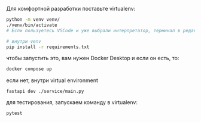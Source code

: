 Для комфортной разработки поставьте virtualenv:
```sh
python -m venv venv/
./venv/bin/activate
# Если пользуетесь VSCode и уже выбрали интерпретатор, терминал в редакторе будет уже настроен на virtualenv

# внутри venv
pip install -r requirements.txt
```
чтобы запустить это, вам нужен Docker Desktop и если он есть, то:
```sh
docker compose up
```
если нет, внутри virtual environment
```
fastapi dev ./service/main.py
```

для тестирования, запускаем команду в virtualenv:
```sh
pytest
```
